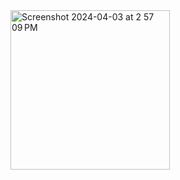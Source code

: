 <img width="255" alt="Screenshot 2024-04-03 at 2 57 09 PM" src="https://github.com/Verusins/Jerry-dodge-/assets/115052147/bee3f184-ab48-4658-93fc-574e23382197">
